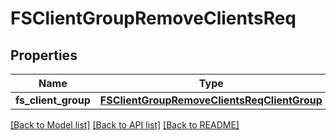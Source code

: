 # FSClientGroupRemoveClientsReq

## Properties
Name | Type | Description | Notes
------------ | ------------- | ------------- | -------------
**fs_client_group** | [**FSClientGroupRemoveClientsReqClientGroup**](FSClientGroupRemoveClientsReqClientGroup.md) |  | 

[[Back to Model list]](../README.md#documentation-for-models) [[Back to API list]](../README.md#documentation-for-api-endpoints) [[Back to README]](../README.md)


